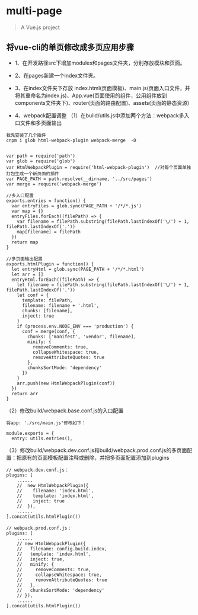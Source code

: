 # multi-page

> A Vue.js project

## 将vue-cli的单页修改成多页应用步骤
- 1、在开发路径src下增加modules和pages文件夹，分别存放模块和页面。
- 2、在pages新建一个index文件夹。
- 3、在index文件夹下存放 index.html(页面模板)、main.js(页面入口文件，并将其重命名为index.js)、App.vue(页面使用的组件，公用组件放到components文件夹下)、router(页面的路由配置)、assets(页面的静态资源)

- 4、webpack配置调整
（1）在build/utils.js中添加两个方法：webpack多入口文件和多页面输出
```
我先安装了几个插件
cnpm i glob html-webpack-plugin webpack-merge  -D


var path = require('path')
var glob = require('glob')
var HtmlWebpackPlugin = require('html-webpack-plugin')  //对每个页面单独打包生成一个新页面的插件
var PAGE_PATH = path.resolve(__dirname, '../src/pages')
var merge = require('webpack-merge')

//多入口配置
exports.entries = function() {
  var entryFiles = glob.sync(PAGE_PATH + '/*/*.js')
  var map = {}
  entryFiles.forEach((filePath) => {
    var filename = filePath.substring(filePath.lastIndexOf('\/') + 1, filePath.lastIndexOf('.'))
    map[filename] = filePath
  })
  return map
}

//多页面输出配置
exports.htmlPlugin = function() {
  let entryHtml = glob.sync(PAGE_PATH + '/*/*.html')
  let arr = []
  entryHtml.forEach((filePath) => {
    let filename = filePath.substring(filePath.lastIndexOf('\/') + 1, filePath.lastIndexOf('.'))
    let conf = {
      template: filePath,
      filename: filename + '.html',
      chunks: [filename],
      inject: true
    }
    if (process.env.NODE_ENV === 'production') {
      conf = merge(conf, {
        chunks: ['manifest', 'vendor', filename],
        minify: {
          removeComments: true,
          collapseWhitespace: true,
          removeAttributeQuotes: true
        },
        chunksSortMode: 'dependency'
      })
    }
    arr.push(new HtmlWebpackPlugin(conf))
  })
  return arr
}
```

（2）修改build/webpack.base.conf.js的入口配置
```
将app: './src/main.js'修改如下：

module.exports = {
  entry: utils.entries(),
```

（3）修改build/webpack.dev.conf.js和build/webpack.prod.conf.js的多页面配置：把原有的页面模板配置注释或删除，并把多页面配置添加到plugins
```
// webpack.dev.conf.js：
plugins: [
    ......
    //  new HtmlWebpackPlugin({
    //    filename: 'index.html',
    //    template: 'index.html',
    //    inject: true
    //  }),
    ......
].concat(utils.htmlPlugin())

// webpack.prod.conf.js：
plugins: [
    ......
    // new HtmlWebpackPlugin({
    //   filename: config.build.index,
    //   template: 'index.html',
    //   inject: true,
    //   minify: {
    //     removeComments: true,
    //     collapseWhitespace: true,
    //     removeAttributeQuotes: true
    //   },
    //   chunksSortMode: 'dependency'
    // }),
    ......
].concat(utils.htmlPlugin())
```